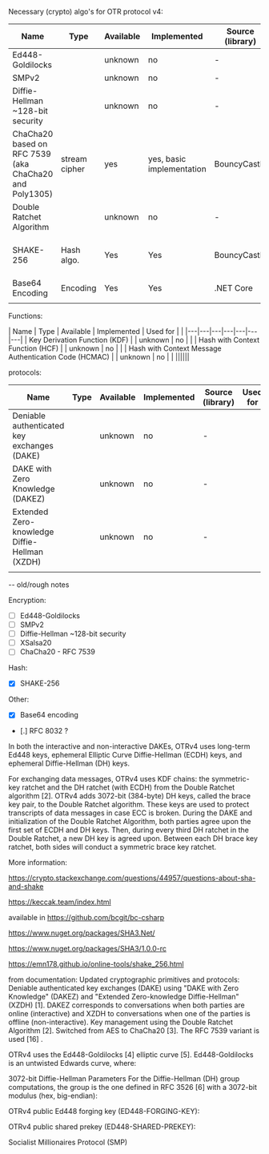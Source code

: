 Necessary (crypto) algo's for OTR protocol v4:

| Name | Type | Available | Implemented | Source (library) | Used for | |
|---|---|---|---|---|---|---|
| Ed448-Goldilocks                              |               | unknown | no | - | |
| SMPv2                                         |               | unknown | no | - | |
| Diffie-Hellman ~128-bit security              |               | unknown | no | - | |
| ChaCha20 based on RFC 7539 (aka ChaCha20 and Poly1305) | stream cipher | yes | yes, basic implementation | BouncyCastle | |
| Double Ratchet Algorithm                      |               | unknown | no | - | Key management - https://www.youtube.com/watch?v=9sO2qdTci-s |
| SHAKE-256                                     | Hash algo.    | Yes | Yes  | BouncyCastle  | to hash the symmetric key, to make a hash from the public key fingerprint, hash the 'r' from the ECDH algo.  |
| Base64 Encoding                               | Encoding      | Yes | Yes  | .NET Core | encoding OTRv4 messages |
||||||

Functions:

| Name | Type | Available | Implemented | Used for | |
|---|---|---|---|---|---|---|
| Key Derivation Function (KDF)                 |               | unknown | no | |
| Hash with Context Function (HCF)              |               | unknown | no | |
| Hash with Context Message Authentication Code (HCMAC)  |               | unknown | no | |
||||||

protocols:

| Name | Type | Available | Implemented | Source (library) | Used for | |
|---|---|---|---|---|---|---|
| Deniable authenticated key exchanges (DAKE)   |               | unknown | no | - | |
| DAKE with Zero Knowledge (DAKEZ)              |               | unknown | no | - | |
| Extended Zero-knowledge Diffie-Hellman (XZDH) |               | unknown | no | - | |
||||||


-- old/rough notes


Encryption:
- [ ] Ed448-Goldilocks
- [ ] SMPv2
- [ ] Diffie-Hellman ~128-bit security
- [ ] XSalsa20
- [ ] ChaCha20 - RFC 7539 

Hash:
- [x] SHAKE-256

Other:
- [x] Base64 encoding
- [.] RFC 8032 ?

In both the interactive and non-interactive DAKEs, OTRv4 uses long-term Ed448 keys, ephemeral Elliptic Curve Diffie-Hellman (ECDH) keys, and ephemeral Diffie-Hellman (DH) keys.

For exchanging data messages, OTRv4 uses KDF chains: the symmetric-key ratchet and the DH ratchet (with ECDH) from the Double Ratchet algorithm [2]. OTRv4 adds 3072-bit (384-byte) DH keys, called the brace key pair, to the Double Ratchet algorithm. These keys are used to protect transcripts of data messages in case ECC is broken. During the DAKE and initialization of the Double Ratchet Algorithm, both parties agree upon the first set of ECDH and DH keys. Then, during every third DH ratchet in the Double Ratchet, a new DH key is agreed upon. Between each DH brace key ratchet, both sides will conduct a symmetric brace key ratchet.

More information:

https://crypto.stackexchange.com/questions/44957/questions-about-sha-and-shake

https://keccak.team/index.html

available in https://github.com/bcgit/bc-csharp

https://www.nuget.org/packages/SHA3.Net/

https://www.nuget.org/packages/SHA3/1.0.0-rc

https://emn178.github.io/online-tools/shake_256.html


from documentation:
Updated cryptographic primitives and protocols:
Deniable authenticated key exchanges (DAKE) using "DAKE with Zero Knowledge" (DAKEZ) and "Extended Zero-knowledge Diffie-Hellman" (XZDH) [1]. DAKEZ corresponds to conversations when both parties are online (interactive) and XZDH to conversations when one of the parties is offline (non-interactive).
Key management using the Double Ratchet Algorithm [2].
Switched from AES to ChaCha20 [3]. The RFC 7539 variant is used [16] .

OTRv4 uses the Ed448-Goldilocks [4] elliptic curve [5]. Ed448-Goldilocks is an untwisted Edwards curve, where:

3072-bit Diffie-Hellman Parameters
For the Diffie-Hellman (DH) group computations, the group is the one defined in RFC 3526 [6] with a 3072-bit modulus (hex, big-endian):

OTRv4 public Ed448 forging key (ED448-FORGING-KEY):

OTRv4 public shared prekey (ED448-SHARED-PREKEY):

Socialist Millionaires Protocol (SMP)
